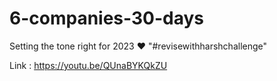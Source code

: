 # 6-companies-30-days
Setting the tone right for 2023 ❤️
"#revisewithharshchallenge"

Link : https://youtu.be/QUnaBYKQkZU
